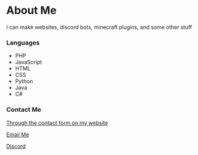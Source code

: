 # About Me

I can make websites, discord bots, minecraft plugins, and some other stuff

### Languages
- PHP
- JavaScript
- HTML
- CSS
- Python
- Java
- C#

### Contact Me
[Through the contact form on my website](https://driedsponge.net/)

[Email Me](mailto:jordan@driedsponge.net)

[Discord](https://discord.com/invite/YS4WZWG)
